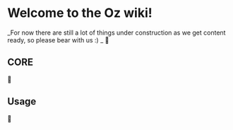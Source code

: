 # Welcome to the Oz wiki!


_For now there are still a lot of things under construction as we get content ready, so please bear with us :) _ :construction: 


## CORE
:construction: 

## Usage
:construction: 